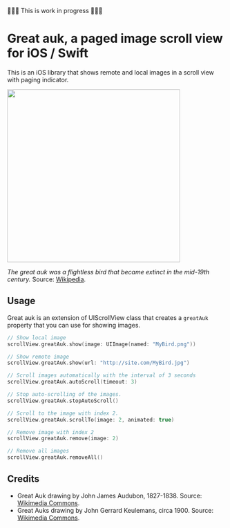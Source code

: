 🔨🔨🔨 This is work in progress 🔨🔨🔨


# Great auk, a paged image scroll view for iOS / Swift

This is an iOS library that shows remote and local images in a scroll view with paging indicator.

<img src='https://raw.githubusercontent.com/evgenyneu/GreatAuk/master/Graphics/Drawings/Great_auk_with_juvenile.jpg' width='400'>

*The great auk was a flightless bird that became extinct in the mid-19th century.*
Source: [Wikipedia](https://en.wikipedia.org/wiki/Great_auk).

## Usage

Great auk is an extension of UIScrollView class that creates a `greatAuk` property that you can use for showing images.

```Swift
// Show local image
scrollView.greatAuk.show(image: UIImage(named: "MyBird.png"))

// Show remote image
scrollView.greatAuk.show(url: "http://site.com/MyBird.jpg")

// Scroll images automatically with the interval of 3 seconds
scrollView.greatAuk.autoScroll(timeout: 3)

// Stop auto-scrolling of the images.
scrollView.greatAuk.stopAutoScroll()

// Scroll to the image with index 2.
scrollView.greatAuk.scrollTo(image: 2, animated: true)

// Remove image with index 2
scrollView.greatAuk.remove(image: 2)

// Remove all images
scrollView.greatAuk.removeAll()
```


## Credits

* Great Auk drawing by John James Audubon, 1827-1838. Source: [Wikimedia Commons](https://commons.wikimedia.org/wiki/File:341_Great_Auk.jpg).
* Great Auks drawing by John Gerrard Keulemans, circa 1900. Source: [Wikimedia Commons](https://commons.wikimedia.org/wiki/File:Great_auk_with_juvenile.jpg).
